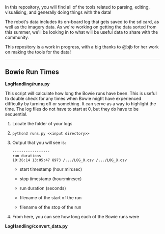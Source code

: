 In this repository, you will find all of the tools related to parsing, editing, visualising, and generally doing things with the data!

The robot's data includes its on-board log that gets saved to the sd card, as well as the imagery data. As we're working on getting the data sorted from this summer, we'll be looking in to what will be useful data to share with the community.

This repository is a work in progress, with a big thanks to @bjb for her work on making the tools for the data!

----

## Bowie Run Times

**LogHandling/runs.py**

This script will calculate how long the Bowie runs have been. This is useful to double check for any times when Bowie might have experienced difficulty by turning off or something. It can serve as a way to highlight the time. The log files do not have to start at 0, but they do have to be sequential.

1. Locate the folder of your logs

2. ```python3 runs.py <<input directory>>```

3. Output that you will see is:

	```
	-----------------
	run durations
	10:36:14 13:05:47 8973 /.../LOG_0.csv /.../LOG_8.csv
	```

	* start timestamp (hour:min:sec)

	* stop timestamp (hour:min:sec)

	* run duration (seconds)

	* filename of the start of the run

	* filename of the stop of the run

4. From here, you can see how long each of the Bowie runs were


**LogHandling/convert_data.py**





